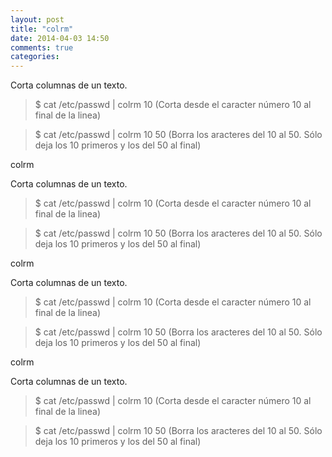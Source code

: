 ```yaml
---
layout: post
title: "colrm"
date: 2014-04-03 14:50
comments: true
categories: 
---
```

Corta columnas de un texto.

>$ cat /etc/passwd | colrm 10 (Corta desde el caracter número 10 al final de la linea)

>$ cat /etc/passwd | colrm 10 50 (Borra los aracteres del 10 al 50. Sólo deja los 10 primeros y los del 50 al final)

colrm

Corta columnas de un texto.

>$ cat /etc/passwd | colrm 10 (Corta desde el caracter número 10 al final de la linea)

>$ cat /etc/passwd | colrm 10 50 (Borra los aracteres del 10 al 50. Sólo deja los 10 primeros y los del 50 al final)

colrm

Corta columnas de un texto.

>$ cat /etc/passwd | colrm 10 (Corta desde el caracter número 10 al final de la linea)

>$ cat /etc/passwd | colrm 10 50 (Borra los aracteres del 10 al 50. Sólo deja los 10 primeros y los del 50 al final)

colrm

Corta columnas de un texto.

>$ cat /etc/passwd | colrm 10 (Corta desde el caracter número 10 al final de la linea)

>$ cat /etc/passwd | colrm 10 50 (Borra los aracteres del 10 al 50. Sólo deja los 10 primeros y los del 50 al final)

